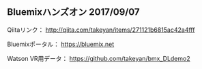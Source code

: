 ## Bluemixハンズオン 2017/09/07

Qiitaリンク：
http://qiita.com/takeyan/items/271121b6815ac42a4fff

Bluemixポータル：
https://bluemix.net

Watson VR用データ：
https://github.com/takeyan/bmx_DLdemo2
